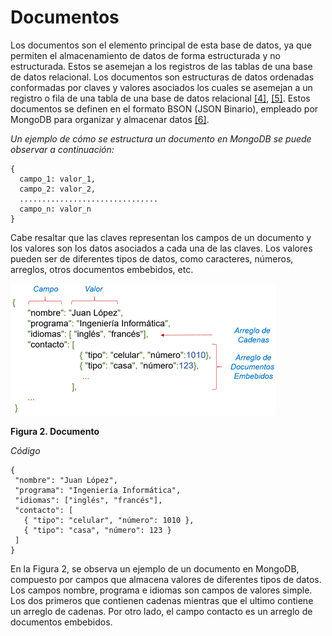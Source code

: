 # Documentos

Los documentos son el elemento principal de esta base de datos, ya que permiten el almacenamiento de datos de forma estructurada y no estructurada. Estos se asemejan a los registros de las tablas de una base de datos relacional. Los documentos son estructuras de datos ordenadas conformadas por claves y valores asociados los cuales se asemejan a un registro o fila de una tabla de una base de datos relacional ​[[4]](../05-Referencias/05-Referencias-Modulo-1.md#4), ​[[5]](../05-Referencias/05-Referencias-Modulo-1.md#5). Estos documentos se definen en el formato BSON (JSON Binario), empleado por MongoDB para organizar y almacenar datos ​[[6]](../05-Referencias/05-Referencias-Modulo-1.md#6).

_Un ejemplo de cómo se estructura un documento en MongoDB se puede observar a continuación:_

```
{
  campo_1: valor_1,
  campo_2: valor_2,
  ...............................
  campo_n: valor_n
}
```

Cabe resaltar que las claves representan los campos de un documento y los valores son los datos asociados a cada una de las claves.
Los valores pueden ser de diferentes tipos de datos, como caracteres, números, arreglos, otros documentos embebidos, etc.

![Documento](../../imgs/Imagen-Documento.png)

**Figura 2. Documento**

_Código_

```
{
 "nombre": "Juan López",
 "programa": "Ingeniería Informática",
 "idiomas": ["inglés", "francés"],
 "contacto": [
   { "tipo": "celular", "número": 1010 },
   { "tipo": "casa", "número": 123 }
 ]
}
```

En la Figura 2, se observa un ejemplo de un documento en MongoDB, compuesto por campos que almacena valores de diferentes tipos de datos. Los campos nombre, programa e idiomas son campos de valores simple. Los dos primeros que contienen cadenas mientras que el ultimo contiene un arreglo de cadenas.
Por otro lado, el campo contacto es un arreglo de documentos embebidos.
